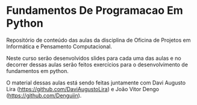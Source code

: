 # Fundamentos De Programacao Em Python
Repositório de conteúdo das aulas da disciplina de Oficina de Projetos em Informática e Pensamento Computacional.

Neste curso serão desenvolvidos slides para cada uma das aulas e no decorrer dessas aulas serão feitos exercícios para o desenvolvimento de fundamentos em python.

O material dessas aulas está sendo feitas juntamente com Davi Augusto Lira (https://github.com/DaviAugustoLira) e João Vitor Dengo (https://github.com/Denguiin).